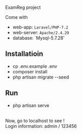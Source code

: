 ExamReg project

Come with
- web-app: `Laravel/PHP-7.2`
- web-server: `Apache/2.4.29`
- database: `Mysql-5.7.28'
## Installatioin
- cp .env.example .env
- composer install
- php artisan migrate --seed
## Run
- php artisan serve
<br>
Now, go to localhost to see !
<br>
Login information: admin / 123456

